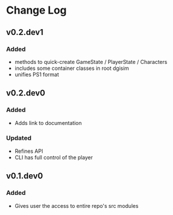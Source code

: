 # Change Log

## v0.2.dev1

### Added

- methods to quick-create GameState / PlayerState / Characters
- includes some container classes in root dgisim
- unifies PS1 format

## v0.2.dev0

### Added

- Adds link to documentation

### Updated

- Refines API
- CLI has full control of the player

## v0.1.dev0

### Added

- Gives user the access to entire repo's src modules
